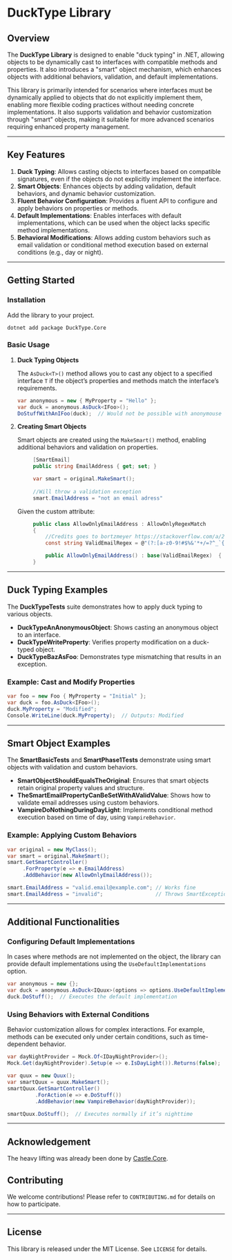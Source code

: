 # DuckType Library

## Overview

The **DuckType Library** is designed to enable "duck typing" in .NET, allowing objects to be dynamically cast to interfaces with compatible methods and properties. It also introduces a "smart" object mechanism, which enhances objects with additional behaviors, validation, and default implementations.

This library is primarily intended for scenarios where interfaces must be dynamically applied to objects that do not explicitly implement them, enabling more flexible coding practices without needing concrete implementations. It also supports validation and behavior customization through "smart" objects, making it suitable for more advanced scenarios requiring enhanced property management.

---

## Key Features

1. **Duck Typing**: Allows casting objects to interfaces based on compatible signatures, even if the objects do not explicitly implement the interface.
2. **Smart Objects**: Enhances objects by adding validation, default behaviors, and dynamic behavior customization.
3. **Fluent Behavior Configuration**: Provides a fluent API to configure and apply behaviors on properties or methods.
4. **Default Implementations**: Enables interfaces with default implementations, which can be used when the object lacks specific method implementations.
5. **Behavioral Modifications**: Allows adding custom behaviors such as email validation or conditional method execution based on external conditions (e.g., day or night).

---

## Getting Started

### Installation

Add the library to your project.

```shell
dotnet add package DuckType.Core
```

### Basic Usage

1. **Duck Typing Objects**

   The `AsDuck<T>()` method allows you to cast any object to a specified interface `T` if the object’s properties and methods match the interface’s requirements.

   ```csharp
   var anonymous = new { MyProperty = "Hello" };
   var duck = anonymous.AsDuck<IFoo>();
   DoStuffWithAnIFoo(duck);  // Would not be possible with anonymouse
   ```

2. **Creating Smart Objects**

   Smart objects are created using the `MakeSmart()` method, enabling additional behaviors and validation on properties.

   ```csharp
        [SmartEmail] 
        public string EmailAddress { get; set; }
   ```
   ```csharp
        var smart = original.MakeSmart();
        
        //Will throw a validation exception
        smart.EmailAddress = "not an email adress"
   ```
   Given the custom attribute:

   ```csharp
        public class AllowOnlyEmailAddress : AllowOnlyRegexMatch
        {
            //Credits goes to bortzmeyer https://stackoverflow.com/a/201378/2968001
            const string ValidEmailRegex = @"(?:[a-z0-9!#$%&'*+/=?^_`{|}~-]+(?:\.[a-z0-9!#$%&'*+/=?^_`{|}~-]+)*|""(?:[\x01-\x08\x0b\x0c\x0e-\x1f\x21\x23-\x5b\x5d-\x7f]|\\[\x01-\x09\x0b\x0c\x0e-\x7f])*"")@(?:(?:[a-z0-9](?:[a-z0-9-]*[a-z0-9])?\.)+[a-z0-9](?:[a-z0-9-]*[a-z0-9])?|\[(?:(?:(2(5[0-5]|[0-4][0-9])|1[0-9][0-9]|[1-9]?[0-9]))\.){3}(?:(2(5[0-5]|[0-4][0-9])|1[0-9][0-9]|[1-9]?[0-9])|[a-z0-9-]*[a-z0-9]:(?:[\x01-\x08\x0b\x0c\x0e-\x1f\x21-\x5a\x53-\x7f]|\\[\x01-\x09\x0b\x0c\x0e-\x7f])+)\])";

            public AllowOnlyEmailAddress() : base(ValidEmailRegex)  { }
        }
   ```


---

## Duck Typing Examples

The **DuckTypeTests** suite demonstrates how to apply duck typing to various objects.

- **DuckTypeAnAnonymousObject**: Shows casting an anonymous object to an interface.
- **DuckTypeWriteProperty**: Verifies property modification on a duck-typed object.
- **DuckTypeBazAsFoo**: Demonstrates type mismatching that results in an exception.

### Example: Cast and Modify Properties

```csharp
var foo = new Foo { MyProperty = "Initial" };
var duck = foo.AsDuck<IFoo>();
duck.MyProperty = "Modified";
Console.WriteLine(duck.MyProperty);  // Outputs: Modified
```

---

## Smart Object Examples

The **SmartBasicTests** and **SmartPhase1Tests** demonstrate using smart objects with validation and custom behaviors.

- **SmartObjectShouldEqualsTheOriginal**: Ensures that smart objects retain original property values and structure.
- **TheSmartEmailPropertyCanBeSetWithAValidValue**: Shows how to validate email addresses using custom behaviors.
- **VampireDoNothingDuringDayLight**: Implements conditional method execution based on time of day, using `VampireBehavior`.

### Example: Applying Custom Behaviors

```csharp
var original = new MyClass();
var smart = original.MakeSmart();
smart.GetSmartController()
     .ForProperty(e => e.EmailAddress)
     .AddBehavior(new AllowOnlyEmailAddress());

smart.EmailAddress = "valid.email@example.com"; // Works fine
smart.EmailAddress = "invalid";                 // Throws SmartException
```

---

## Additional Functionalities

### Configuring Default Implementations

In cases where methods are not implemented on the object, the library can provide default implementations using the `UseDefaultImplementations` option.

```csharp
var anonymous = new {};
var duck = anonymous.AsDuck<IQuux>(options => options.UseDefaultImplementations());
duck.DoStuff();  // Executes the default implementation
```

### Using Behaviors with External Conditions

Behavior customization allows for complex interactions. For example, methods can be executed only under certain conditions, such as time-dependent behavior.

```csharp
var dayNightProvider = Mock.Of<IDayNightProvider>();
Mock.Get(dayNightProvider).Setup(e => e.IsDayLight()).Returns(false);

var quux = new Quux();
var smartQuux = quux.MakeSmart();
smartQuux.GetSmartController()
         .ForAction(e => e.DoStuff())
         .AddBehavior(new VampireBehavior(dayNightProvider));

smartQuux.DoStuff();  // Executes normally if it’s nighttime
```

---

## Acknowledgement

The heavy lifting was already been done by [Castle.Core](https://www.castleproject.org/).

## Contributing

We welcome contributions! Please refer to `CONTRIBUTING.md` for details on how to participate.

---

## License

This library is released under the MIT License. See `LICENSE` for details.

